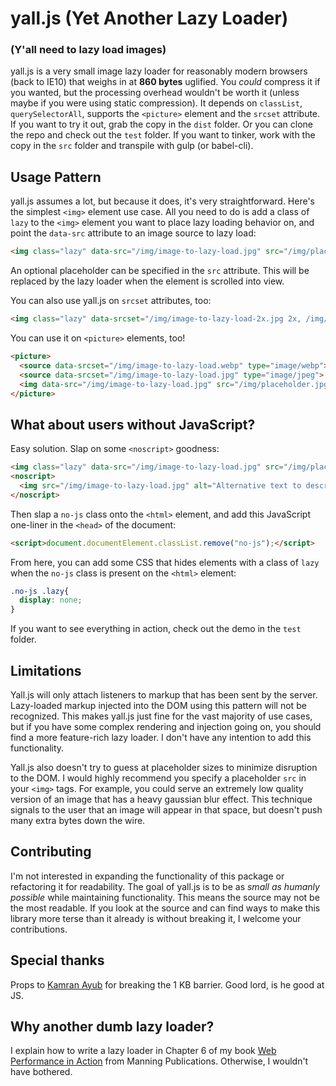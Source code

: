 # yall.js (Yet Another Lazy Loader)
### (Y'all need to lazy load images)

yall.js is a very small image lazy loader for reasonably modern browsers (back to IE10) that weighs in at **860 bytes** uglified. You *could* compress it if you wanted, but the processing overhead wouldn't be worth it (unless maybe if you were using static compression). It depends on `classList`, `querySelectorAll`, supports the `<picture>` element and the `srcset` attribute. If you want to try it out, grab the copy in the `dist` folder. Or you can clone the repo and check out the `test` folder. If you want to tinker, work with the copy in the `src` folder and transpile with gulp (or babel-cli).

## Usage Pattern

yall.js assumes a lot, but because it does, it's very straightforward. Here's the simplest `<img>` element use case. All you need to do is add a class of `lazy` to the `<img>` element you want to place lazy loading behavior on, and point the `data-src` attribute to an image source to lazy load:

```html
<img class="lazy" data-src="/img/image-to-lazy-load.jpg" src="/img/placeholder.jpg" alt="Alternative text to describe image.">
```

An optional placeholder can be specified in the `src` attribute. This will be replaced by the lazy loader when the element is scrolled into view.

You can also use yall.js on `srcset` attributes, too:

```html
<img class="lazy" data-srcset="/img/image-to-lazy-load-2x.jpg 2x, /img/image-to-lazy-load-1x.jpg 1x" data-src="/img/image-to-lazy-load-1x.jpg" src="/img/placeholder.jpg" alt="Alternative text to describe image.">>
```

You can use it on `<picture>` elements, too!

```html
<picture>
  <source data-srcset="/img/image-to-lazy-load.webp" type="image/webp">
  <source data-srcset="/img/image-to-lazy-load.jpg" type="image/jpeg">
  <img data-src="/img/image-to-lazy-load.jpg" src="/img/placeholder.jpg" class="lazy" alt="Alternative text to describe image.">>
</picture>
```

## What about users without JavaScript?

Easy solution. Slap on some `<noscript>` goodness:

```html
<img class="lazy" data-src="/img/image-to-lazy-load.jpg" src="/img/placeholder.jpg" alt="Alternative text to describe image.">>
<noscript>
  <img src="/img/image-to-lazy-load.jpg" alt="Alternative text to describe image.">>
</noscript>
```

Then slap a `no-js` class onto the `<html>` element, and add this JavaScript one-liner in the `<head>` of the document:

```html
<script>document.documentElement.classList.remove("no-js");</script>
```

From here, you can add some CSS that hides elements with a class of `lazy` when the `no-js` class is present on the `<html>` element:

```css
.no-js .lazy{
  display: none;
}
```

If you want to see everything in action, check out the demo in the `test` folder.

## Limitations

Yall.js will only attach listeners to markup that has been sent by the server. Lazy-loaded markup injected into the DOM using this pattern will not be recognized. This makes yall.js just fine for the vast majority of use cases, but if you have some complex rendering and injection going on, you should find a more feature-rich lazy loader. I don't have any intention to add this functionality.

Yall.js also doesn't try to guess at placeholder sizes to minimize disruption to the DOM. I would highly recommend you specify a placeholder `src` in your `<img>` tags. For example, you could serve an extremely low quality version of an image that has a heavy gaussian blur effect. This technique signals to the user that an image will appear in that space, but doesn't push many extra bytes down the wire.

## Contributing

I'm not interested in expanding the functionality of this package or refactoring it for readability. The goal of yall.js is to be as *small as humanly possible* while maintaining functionality. This means the source may not be the most readable. If you look at the source and can find ways to make this library more terse than it already is without breaking it, I welcome your contributions.

## Special thanks

Props to [Kamran Ayub](https://github.com/kamranayub) for breaking the 1 KB barrier. Good lord, is he good at JS.

## Why another dumb lazy loader?

I explain how to write a lazy loader in Chapter 6 of my book [Web Performance in Action](https://www.manning.com/books/web-performance-in-action?a_aid=webopt&a_bid=63c31090) from Manning Publications. Otherwise, I wouldn't have bothered.
